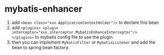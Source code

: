 # mybatis-enhancer

1. add `<bean class="xxx.ApplicationContextHolder"/>` to declare this bean
2. add ```<plugins>
        <plugin interceptor="xxx.interceptor.MybatisEnhanceInterceptor"/>
    </plugins>``` to mybatis config file to use the plugin.
3. then you can implement `MybatisFilter` or `MybatisListener` and add the bean to spring bean factory.
